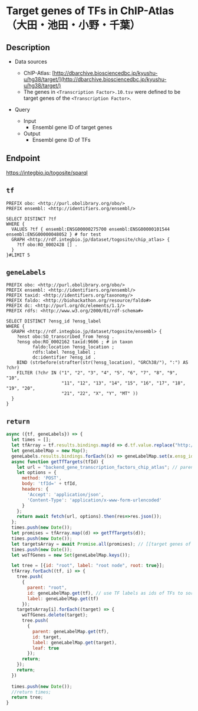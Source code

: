 # Target genes of TFs in ChIP-Atlas （大田・池田・小野・千葉）

## Description

- Data sources
    - ChIP-Atlas: [http://dbarchive.biosciencedbc.jp/kyushu-u/hg38/target/](http://dbarchive.biosciencedbc.jp/kyushu-u/hg38/target/)
    - The genes in `<Transcription Factor>.10.tsv` were defined to be target genes of the `<Transcription Factor>`.

- Query
    - Input
        - Ensembl gene ID of target genes
    - Output
        - Ensembl gene ID of TFs

## Endpoint

https://integbio.jp/togosite/sparql

## `tf`
```sparql
PREFIX obo: <http://purl.obolibrary.org/obo/>
PREFIX ensembl: <http://identifiers.org/ensembl/>

SELECT DISTINCT ?tf
WHERE {
  VALUES ?tf { ensembl:ENSG00000275700 ensembl:ENSG00000101544 ensembl:ENSG00000048052 } # for test
  GRAPH <http://rdf.integbio.jp/dataset/togosite/chip_atlas> {
    ?tf obo:RO_0002428 [] .
  }
}#LIMIT 5
```

## `geneLabels`
```sparql
PREFIX obo: <http://purl.obolibrary.org/obo/>
PREFIX ensembl: <http://identifiers.org/ensembl/>
PREFIX taxid: <http://identifiers.org/taxonomy/>
PREFIX faldo: <http://biohackathon.org/resource/faldo#>
PREFIX dc: <http://purl.org/dc/elements/1.1/>
PREFIX rdfs: <http://www.w3.org/2000/01/rdf-schema#>

SELECT DISTINCT ?ensg_id ?ensg_label
WHERE {
  GRAPH <http://rdf.integbio.jp/dataset/togosite/ensembl> {
    ?enst obo:SO_transcribed_from ?ensg .
    ?ensg obo:RO_0002162 taxid:9606 ; # in taxon
          faldo:location ?ensg_location ;
          rdfs:label ?ensg_label ;
          dc:identifier ?ensg_id .
    BIND (strbefore(strafter(str(?ensg_location), "GRCh38/"), ":") AS ?chr)
    FILTER (?chr IN ("1", "2", "3", "4", "5", "6", "7", "8", "9", "10",
                     "11", "12", "13", "14", "15", "16", "17", "18", "19", "20",
                     "21", "22", "X", "Y", "MT" ))
  }
}
```

## `return`
```javascript
async ({tf, geneLabels}) => {
  let times = [];
  let tfArray = tf.results.bindings.map(d => d.tf.value.replace("http://identifiers.org/ensembl/", ""));
  let geneLabelMap = new Map();
  geneLabels.results.bindings.forEach((x) => geneLabelMap.set(x.ensg_id.value, x.ensg_label.value));
  async function getTfTargets(tfId) {
    let url = "backend_gene_transcription_factors_chip_atlas"; // parent SPARQLet relative path
    let options = {
      method: 'POST',
      body: 'tfId=' + tfId,
      headers: {
        'Accept': 'application/json',
        'Content-Type': 'application/x-www-form-urlencoded'
      }
    };
    return await fetch(url, options).then(res=>res.json());
  };  
  times.push(new Date());
  let promises = tfArray.map((d) => getTfTargets(d));
  times.push(new Date());
  let targetsArray = await Promise.all(promises); // [[target genes of tfArray[0]], [target genes of tfArray[1]], ...]
  times.push(new Date());
  let woTfGenes = new Set(geneLabelMap.keys());

  let tree = [{id: "root", label: "root node", root: true}];
  tfArray.forEach((tf, i) => {
    tree.push(
      {
        parent: "root",
        id: geneLabelMap.get(tf), // use TF labels as ids of TFs to sort by label
        label: geneLabelMap.get(tf)
      });
    targetsArray[i].forEach((target) => {
      woTfGenes.delete(target);
      tree.push(
        {
          parent: geneLabelMap.get(tf),
          id: target,
          label: geneLabelMap.get(target),
          leaf: true
        });
      return;
    });
    return;
  })
  
  times.push(new Date());
  //return times;
  return tree;
}
```
